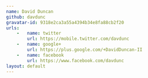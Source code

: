 ```yaml
---
name: David Duncan
github: davdunc
gravatar-id: 9318e2ca3a55a4394b34e8fa88cb2f20
urls:
    -   name: twitter
        url: https://mobile.twitter.com/davdunc
    -   name: google+
        url: https://plus.google.com/+DavidDuncan-II
    -   name: facebook
        url: https://www.facebook.com/davdunc
layout: default
---
```

